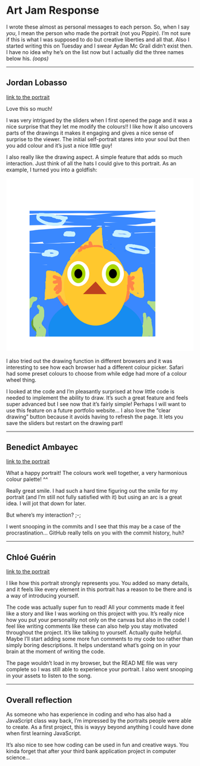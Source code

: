 # Art Jam Response

I wrote these almost as personal messages to each person. So, when I say *you*, I mean the person who made the portrait (not you Pippin). I’m not sure if this is what I was supposed to do but creative liberties and all that.
Also I started writing this on Tuesday and I swear Aydan Mc Grail didn’t exist then. I have no idea why he’s on the list now but I actually did the three names below his. *(oops)*

*****

## Jordan Lobasso

[link to the portrait](https://lazer6769.github.io/Cart-253/Topics/art_jam/Art_Jam_Final/)

Love this so much!

I was very intrigued by the sliders when I first opened the page and it was a nice surprise that they let me modify the colours!!
I like how it also uncovers parts of the drawings it makes it engaging and gives a nice sense of surprise to the viewer. The initial self-portrait stares into your soul but then you add colour and it’s just a nice little guy!

I also really like the drawing aspect. A simple feature that adds so much interaction. Just think of all the hats I could give to this portrait. As an example, I turned you into a goldfish:

![Jordan as a goldfish](JordanAsAGoldfish.png)

I also tried out the drawing function in different browsers and it was interesting to see how each browser had a different colour picker. Safari had some preset colours to choose from while edge had more of a colour wheel thing.

I looked at the code and I’m pleasantly surprised at how little code is needed to implement the ability to draw.
It’s such a great feature and feels super advanced but I see now that it’s fairly simple! Perhaps I will want to use this feature on a future portfolio website…
I also love the “clear drawing” button because it avoids having to refresh the page. It lets you save the sliders but restart on the drawing part!

*****

## Benedict Ambayec

[link to the portrait](https://benedict-cart2025.github.io/cart253/art-jam/index.html)

What a happy portrait!
The colours work well together, a very harmonious colour palette! ^^

Really great smile. I had such a hard time figuring out the smile for my portrait (and I’m still not fully satisfied with it) but using an arc is a great idea. I will jot that down for later.

But where’s my interaction? ;-;

I went snooping in the commits and I see that this may be a case of the procrastination…
GitHub really tells on you with the commit history, huh?

*****

## Chloé Guérin

[link to the portrait](https://chloe-jpeg.github.io/CART253/ART-JAM/self-portrait/)

I like how this portrait strongly represents you.
You added so many details, and it feels like every element in this portrait has a reason to be there and is a way of introducing yourself.

The code was actually super fun to read! All your comments made it feel like a story and like I was working on this project with you. It’s really nice how you put your personality not only on the canvas but also in the code! I feel like writing comments like these can also help you stay motivated throughout the project. It’s like talking to yourself. Actually quite helpful. Maybe I’ll start adding some more fun comments to my code too rather than simply boring descriptions. It helps understand what’s going on in your brain at the moment of writing the code.

The page wouldn’t load in my browser, but the READ ME file was very complete so I was still able to experience your portrait. I also went snooping in your assets to listen to the song.

*****

## Overall reflection

As someone who has experience in coding and who has also had a JavaScript class way back, I’m impressed by the portraits people were able to create. As a first project, this is wayyy beyond anything I could have done when first learning JavaScript.

It’s also nice to see how coding can be used in fun and creative ways. You kinda forget that after your third bank application project in computer science…
